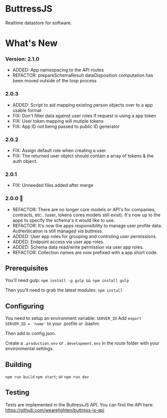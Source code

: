 # ButtressJS
Realtime datastore for software.

# What's New
### Version: 2.1.0
- ADDED: App namespacing to the API routes
- REFACTOR: prepareSchemaResult dataDisposition computation has been moved outside of the loop process
### 2.0.3
- ADDED: Script to aid mapping existing person objects over to a app usable format
- FIX: Don't filter data against user roles if request is using a app token
- FIX: User token mapping will mutiple tokens
- FIX: App ID not being passed to public ID generator
### 2.0.2
- FIX: Assign default role when creating a user.
- FIX: The returned user object should contain a array of tokens & the auth object.
### 2.0.1
- FIX: Unneeded files added after merge
### 2.0.0 :tada:
- REFACTOR: There are no longer core models or API's for companies, contracts, etc.. (user, tokens cores models still exist). It's now up to the apps to specify the schema's it would like to use. 
- REFACTOR: It's now the apps responsibility to manage user profile data. Authentication is still managed via buttress.
- ADDED: User app roles for grouping and controling user permissions.
- ADDED: Endpoint access via user app roles.
- ADDED: Schema data read/write permission via user app roles.
- REFACTOR: Collection names are now prefixed with a app short code.

## Prerequisites ##
You'll need gulp:
`npm install -g gulp && npm install gulp`

Then you'll need to grab the latest modules:
`npm install`
## Configuring ##
You need to setup an environment variable: `SERVER_ID`
Add `export SERVER_ID = 'name'` to your .profile or .bashrc

Then add to config.json.

Create a `.production.env` or `.development.env` in the route folder with your environmental settings.

## Building ##
`npm run build`
`npm start`; or
`npm run dev`
## Testing ##
Tests are implemented in the ButtressJS API.
You can find the API here: https://github.com/wearelighten/buttress-js-api
